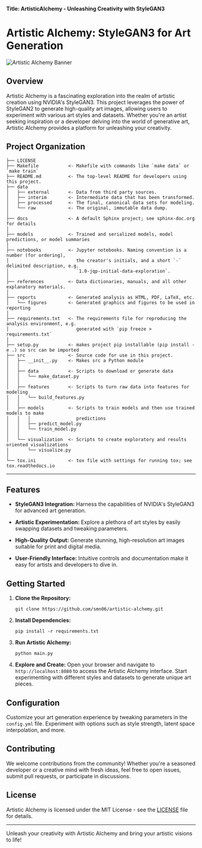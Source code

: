 **Title: ArtisticAlchemy - Unleashing Creativity with StyleGAN3**

# Artistic Alchemy: StyleGAN3 for Art Generation

![Artistic Alchemy Banner](link/to/banner/image)

## Overview

Artistic Alchemy is a fascinating exploration into the realm of artistic creation using NVIDIA's StyleGAN3. This project leverages the power of StyleGAN2 to generate high-quality art images, allowing users to experiment with various art styles and datasets. Whether you're an artist seeking inspiration or a developer delving into the world of generative art, Artistic Alchemy provides a platform for unleashing your creativity.

Project Organization
------------

    ├── LICENSE
    ├── Makefile           <- Makefile with commands like `make data` or `make train`
    ├── README.md          <- The top-level README for developers using this project.
    ├── data
    │   ├── external       <- Data from third party sources.
    │   ├── interim        <- Intermediate data that has been transformed.
    │   ├── processed      <- The final, canonical data sets for modeling.
    │   └── raw            <- The original, immutable data dump.
    │
    ├── docs               <- A default Sphinx project; see sphinx-doc.org for details
    │
    ├── models             <- Trained and serialized models, model predictions, or model summaries
    │
    ├── notebooks          <- Jupyter notebooks. Naming convention is a number (for ordering),
    │                         the creator's initials, and a short `-` delimited description, e.g.
    │                         `1.0-jqp-initial-data-exploration`.
    │
    ├── references         <- Data dictionaries, manuals, and all other explanatory materials.
    │
    ├── reports            <- Generated analysis as HTML, PDF, LaTeX, etc.
    │   └── figures        <- Generated graphics and figures to be used in reporting
    │
    ├── requirements.txt   <- The requirements file for reproducing the analysis environment, e.g.
    │                         generated with `pip freeze > requirements.txt`
    │
    ├── setup.py           <- makes project pip installable (pip install -e .) so src can be imported
    ├── src                <- Source code for use in this project.
    │   ├── __init__.py    <- Makes src a Python module
    │   │
    │   ├── data           <- Scripts to download or generate data
    │   │   └── make_dataset.py
    │   │
    │   ├── features       <- Scripts to turn raw data into features for modeling
    │   │   └── build_features.py
    │   │
    │   ├── models         <- Scripts to train models and then use trained models to make
    │   │   │                 predictions
    │   │   ├── predict_model.py
    │   │   └── train_model.py
    │   │
    │   └── visualization  <- Scripts to create exploratory and results oriented visualizations
    │       └── visualize.py
    │
    └── tox.ini            <- tox file with settings for running tox; see tox.readthedocs.io


--------



## Features

- **StyleGAN3 Integration:** Harness the capabilities of NVIDIA's StyleGAN3 for advanced art generation.
  
- **Artistic Experimentation:** Explore a plethora of art styles by easily swapping datasets and tweaking parameters.

- **High-Quality Output:** Generate stunning, high-resolution art images suitable for print and digital media.

- **User-Friendly Interface:** Intuitive controls and documentation make it easy for artists and developers to dive in.

## Getting Started

1. **Clone the Repository:**
   ```
   git clone https://github.com/smn06/artistic-alchemy.git
   ```

2. **Install Dependencies:**
   ```
   pip install -r requirements.txt
   ```

3. **Run Artistic Alchemy:**
   ```
   python main.py
   ```

4. **Explore and Create:**
   Open your browser and navigate to `http://localhost:8080` to access the Artistic Alchemy interface. Start experimenting with different styles and datasets to generate unique art pieces.

## Configuration

Customize your art generation experience by tweaking parameters in the `config.yml` file. Experiment with options such as style strength, latent space interpolation, and more.

## Contributing

We welcome contributions from the community! Whether you're a seasoned developer or a creative mind with fresh ideas, feel free to open issues, submit pull requests, or participate in discussions.

## License

Artistic Alchemy is licensed under the MIT License - see the [LICENSE](LICENSE) file for details.


---

Unleash your creativity with Artistic Alchemy and bring your artistic visions to life!

